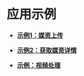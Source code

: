 # 应用示例<a name="vod_04_0194"></a>

-   **[示例1：媒资上传](示例1-媒资上传.md)**  

-   **[示例2：获取媒资详情](示例2-获取媒资详情.md)**  

-   **[示例：视频处理](示例-视频处理.md)**  


